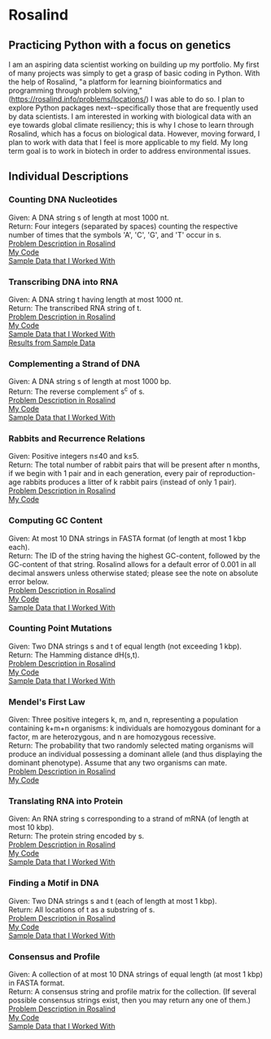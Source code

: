 # Rosalind
## Practicing Python with a focus on genetics
I am an aspiring data scientist working on building up my portfolio. My first of many projects was simply to get a grasp of basic coding in Python. With the help of Rosalind, "a platform for learning bioinformatics and programming through problem solving," (https://rosalind.info/problems/locations/) I was able to do so. I plan to explore Python packages next--specifically those that are frequently used by data scientists.
I am interested in working with biological data with an eye towards global climate resiliency; this is why I chose to learn through Rosalind, which has a focus on biological data. However, moving forward, I plan to work with data that I feel is more applicable to my field. My long term goal is to work in biotech in order to address environmental issues.
## Individual Descriptions
### Counting DNA Nucleotides
Given: A DNA string s of length at most 1000 nt.  
Return: Four integers (separated by spaces) counting the respective number of times that the symbols 'A', 'C', 'G', and 'T' occur in s.  
[Problem Description in Rosalind](https://rosalind.info/problems/dna/)  
[My Code](7_nt.py)  
[Sample Data that I Worked With](7_original.txt)  
### Transcribing DNA into RNA
Given: A DNA string t having length at most 1000 nt.  
Return: The transcribed RNA string of t.  
[Problem Description in Rosalind](https://rosalind.info/problems/rna/)  
[My Code](8_transcribe.py)  
[Sample Data that I Worked With](8_original.txt)  
[Results from Sample Data](8_results)  
### Complementing a Strand of DNA
Given: A DNA string s of length at most 1000 bp.  
Return: The reverse complement s<sup>c</sup> of s.  
[Problem Description in Rosalind](https://rosalind.info/problems/revc/)  
[My Code](9_complement.py)  
[Sample Data that I Worked With](9_original.txt)  
### Rabbits and Recurrence Relations
Given: Positive integers n≤40 and k≤5.  
Return: The total number of rabbit pairs that will be present after n months, if we begin with 1 pair and in each generation, every pair of reproduction-age rabbits produces a litter of k rabbit pairs (instead of only 1 pair).  
[Problem Description in Rosalind](https://rosalind.info/problems/fib/)  
[My Code](10_rabbits.py)  
### Computing GC Content
Given: At most 10 DNA strings in FASTA format (of length at most 1 kbp each).  
Return: The ID of the string having the highest GC-content, followed by the GC-content of that string. Rosalind allows for a default error of 0.001 in all decimal answers unless otherwise stated; please see the note on absolute error below.  
[Problem Description in Rosalind](https://rosalind.info/problems/gc/)  
[My Code](11_GC.py)  
[Sample Data that I Worked With](11_original.txt)  
### Counting Point Mutations
Given: Two DNA strings s and t of equal length (not exceeding 1 kbp).  
Return: The Hamming distance dH(s,t).  
[Problem Description in Rosalind](https://rosalind.info/problems/hamm/)  
[My Code](12_point.py)  
[Sample Data that I Worked With](12_original.txt)  
### Mendel's First Law
Given: Three positive integers k, m, and n, representing a population containing k+m+n organisms: k individuals are homozygous dominant for a factor, m are heterozygous, and n are homozygous recessive.  
Return: The probability that two randomly selected mating organisms will produce an individual possessing a dominant allele (and thus displaying the dominant phenotype). Assume that any two organisms can mate.  
[Problem Description in Rosalind](https://rosalind.info/problems/iprb/)  
[My Code](13_Mendel.py)  
### Translating RNA into Protein
Given: An RNA string s corresponding to a strand of mRNA (of length at most 10 kbp).  
Return: The protein string encoded by s.  
[Problem Description in Rosalind](https://rosalind.info/problems/prot/)  
[My Code](14_translation.py)  
[Sample Data that I Worked With](14_original.txt)  
### Finding a Motif in DNA
Given: Two DNA strings s and t (each of length at most 1 kbp).  
Return: All locations of t as a substring of s.  
[Problem Description in Rosalind](https://rosalind.info/problems/subs/)  
[My Code](15_motif.py)  
[Sample Data that I Worked With](15_original.txt)  
### Consensus and Profile
Given: A collection of at most 10 DNA strings of equal length (at most 1 kbp) in FASTA format.  
Return: A consensus string and profile matrix for the collection. (If several possible consensus strings exist, then you may return any one of them.)  
[Problem Description in Rosalind](https://rosalind.info/problems/cons/)  
[My Code](16_cons&prof.py)  
[Sample Data that I Worked With](16_original.txt)  
